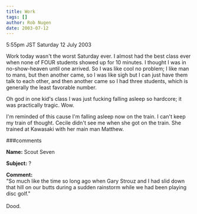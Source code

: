 ```yaml
---
title: Work
tags: []
author: Rob Nugen
date: 2003-07-12
---
```


<p class=date>5:55pm JST Saturday 12 July 2003</p>

<p>Work today wasn't the worst Saturday ever.   I almost had the best
class ever when none of FOUR students showed up for 10 minutes.  I
thought I was in no-show-heaven until one arrived.  So I was like cool
no problem; I like man to mans, but then another came, so I was like
sigh but I can just have them talk to each other, and then another
came so I had three students, which is generally the least favorable
number.</p>

<p>Oh god in one kid's class I was just fucking falling asleep so
hardcore; it was practically tragic.  Wow.</p>

<p>I'm reminded of this cause I'm falling asleep now on the train.  I
can't keep my train of thought.  Cecile didn't see me when she got on
the train.  She trained at Kawasaki with her main man Matthew.</p>

###comments

<p><b>Name:</b> Scout Seven

<p><b>Subject:</b> ?

<p><b>Comment:</b>
<br> "So much like the time so long ago when Gary Strouz and I had slid down that hill on our butts during a sudden rainstorm while we had been playing disc golf."<br>
<br>
Dood. 

